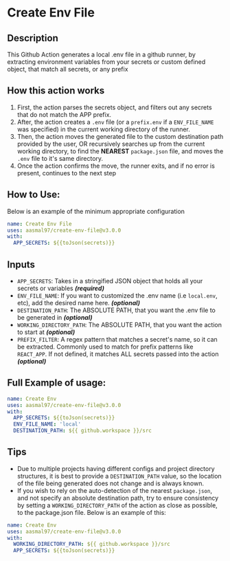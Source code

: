 # Create Env File
## Description
This Github Action generates a local .env file in a github runner, by extracting environment variables from your secrets or custom defined object, that match all secrets, or any prefix

## How this action works
1. First, the action parses the secrets object, and filters out any secrets that do not match the APP prefix.
2. After, the action creates a `.env` file (or a `prefix.env` if a `ENV_FILE_NAME` was specified) in the current working directory of the runner. 
3. Then, the action moves the generated file to the custom destination path provided by the user, OR recursively searches up from the current working directory, to find the **NEAREST** `package.json` file, and moves the `.env` file to it's same directory.
4. Once the action confirms the move, the runner exits, and if no error is present, continues to the next step

## How to Use:
Below is an example of the minimum appropriate configuration 
```yaml
name: Create Env File
uses: aasmal97/create-env-file@v3.0.0
with: 
  APP_SECRETS: ${{toJson(secrets)}}
```

## Inputs
- `APP_SECRETS`: Takes in a stringified JSON object that holds all your secrets or variables ***(required)***
- `ENV_FILE_NAME`: If you want to customized the .env name (i.e `local.env`, etc), add the desired name here. ***(optional)***
- `DESTINATION_PATH`: The ABSOLUTE PATH, that you want the .env file to be generated in ***(optional)***
- `WORKING_DIRECTORY_PATH`: The ABSOLUTE PATH, that you want the action to start at ***(optional)***
- `PREFIX_FILTER`: A regex pattern that matches a secret's name, so it can be extracted. Commonly used to match for prefix patterns like `REACT_APP`. If not defined, it matches ALL secrets passed into the action ***(optional)***
## Full Example of usage:
```yaml
name: Create Env
uses: aasmal97/create-env-file@v3.0.0
with: 
  APP_SECRETS: ${{toJson(secrets)}}
  ENV_FILE_NAME: 'local'
  DESTINATION_PATH: ${{ github.workspace }}/src
```
## Tips
- Due to multiple projects having different configs and project directory structures, it is best to provide a `DESTINATION_PATH` value, so the location of the file being generated does not change and is always known. 
- If you wish to rely on the auto-detection of the nearest `package.json`, and not specify an absolute destination path, try to ensure consistency by setting a `WORKING_DIRECTORY_PATH` of the action as close as possible, to the package.json file. Below is an example of this: 

```yaml
name: Create Env
uses: aasmal97/create-env-file@v3.0.0
with: 
  WORKING_DIRECTORY_PATH: ${{ github.workspace }}/src
  APP_SECRETS: ${{toJson(secrets)}}
```
